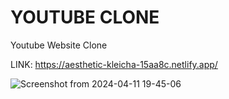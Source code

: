 # YOUTUBE CLONE
Youtube Website Clone

LINK: https://aesthetic-kleicha-15aa8c.netlify.app/

![Screenshot from 2024-04-11 19-45-06](https://github.com/merndeveloper-hub/Youtube_Clone/assets/67875982/5fe76035-0442-47d2-9f48-259abbd792fd)
